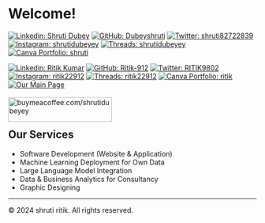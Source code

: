 # Welcome! 
[![Linkedin: Shruti Dubey](https://img.shields.io/badge/-Shruti%20Dubey-blue?style=flat-square&logo=Linkedin&logoColor=white&link=https://www.linkedin.com/in/shruti-dubey-58aa2722b/)](https://www.linkedin.com/in/shruti-dubey-58aa2722b/)
[![GitHub: Dubeyshruti](https://img.shields.io/github/followers/Dubeyshruti?label=Follow&style=social)](https://github.com/Dubeyshruti)
[![Twitter: shruti82722839](https://img.shields.io/twitter/follow/shruti82722839?style=social)](https://twitter.com/shruti82722839)
[![Instagram: shrutidubeyey](https://img.shields.io/badge/-@shrutidubeyey-purple?style=flat-square&logo=Instagram&logoColor=white&link=https://www.instagram.com/shrutidubeyey/)](https://www.instagram.com/shrutidubeyey/)
[![Threads: shrutidubeyey](https://img.shields.io/badge/-shrutidubeyey-red?style=flat-square&logo=threads&logoColor=white&link=https://www.threads.net/@shrutidubeyey)](https://www.threads.net/@shrutidubeyey)
[![Canva Portfolio: shruti](https://img.shields.io/badge/Canva-Portfolio-pink?style=flat-square&logo=Canva&logoColor=white&link=https://glimpseofmywork.my.canva.site/myworkportfolio)](https://glimpseofmywork.my.canva.site/myworkportfolio)

[![Linkedin: Ritik Kumar](https://img.shields.io/badge/-Ritik%20Kumar-blue?style=flat-square&logo=Linkedin&logoColor=white&link=https://www.linkedin.com/in/ritik-kumar-886a1422b/)](https://www.linkedin.com/in/ritik-kumar-886a1422b/)
[![GitHub: Ritik-912](https://img.shields.io/github/followers/Ritik-912?label=Follow&style=social)](https://github.com/Ritik-912/)
[![Twitter: RITIK9802](https://img.shields.io/twitter/follow/RITIK9802?style=social)](https://twitter.com/RITIK9802)
[![Instagram: ritik22912](https://img.shields.io/badge/-@ritik22912-purple?style=flat-square&logo=Instagram&logoColor=white&link=https://www.instagram.com/ritik22912/)](https://www.instagram.com/ritik22912/)
[![Threads: ritik22912](https://img.shields.io/badge/-ritik22912-red?style=flat-square&logo=threads&logoColor=white&link=https://www.threads.net/@ritik22912)](https://www.threads.net/@ritik22912)
[![Canva Portfolio: ritik](https://img.shields.io/badge/Canva-Portfolio-pink?style=flat-square&logo=Canva&logoColor=white&link=https://glimpseofmywork.my.canva.site/myworkportfolio)](https://glimpseofmywork.my.canva.site/myworkportfolio)
[![Our Main Page](https://ritik-912.github.io/Ritik-912/cover.png)](https://ritik-912.github.io/Ritik-912/shrutik.html)
<br><br>
<a href="https://www.buymeacoffee.com/shrutidubeyey"> <img align="left" src="https://cdn.buymeacoffee.com/buttons/v2/default-yellow.png" height="50" width="210" alt="buymeacoffee.com/shrutidubeyey" /></a>
<br><br>

## Our Services
- Software Development (Website & Application)
- Machine Learning Deployment for Own Data
- Large Language Model Integration
- Data & Business Analytics for Consultancy
- Graphic Designing

---
&copy; 2024 shruti ritik. All rights reserved.
